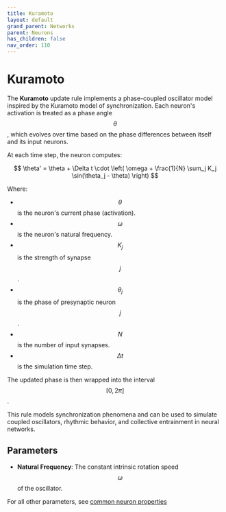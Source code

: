 ```yaml
---
title: Kuramoto
layout: default
grand_parent: Networks
parent: Neurons
has_children: false
nav_order: 110
---
```



# Kuramoto

The **Kuramoto** update rule implements a phase-coupled oscillator model inspired by the Kuramoto model of synchronization. Each neuron's activation is treated as a phase angle $$\theta$$, which evolves over time based on the phase differences between itself and its input neurons.

At each time step, the neuron computes:

$$
\theta' = \theta + \Delta t \cdot \left( \omega + \frac{1}{N} \sum_j K_j \sin(\theta_j - \theta) \right)
$$

Where:

- $$\theta$$ is the neuron's current phase (activation).
- $$\omega$$ is the neuron's natural frequency.
- $$K_j$$ is the strength of synapse $$j$$.
- $$\theta_j$$ is the phase of presynaptic neuron $$j$$.
- $$N$$ is the number of input synapses.
- $$\Delta t$$ is the simulation time step.

The updated phase is then wrapped into the interval $$[0, 2\pi]$$.

This rule models synchronization phenomena and can be used to simulate coupled oscillators, rhythmic behavior, and collective entrainment in neural networks.

## Parameters

- **Natural Frequency**: The constant intrinsic rotation speed $$\omega$$ of the oscillator.

For all other parameters, see [common neuron properties](/docs/network/neurons/index#common-neuron-properties)


